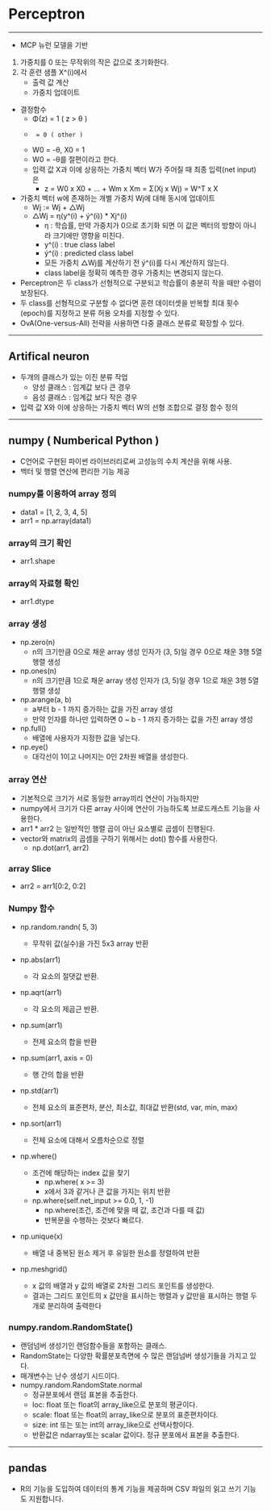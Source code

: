 # Perceptron
***
- MCP 뉴런 모델을 기반
1. 가중치를 0 또는 무작위의 작은 값으로 초기화한다.
2. 각 훈련 샘플 X^(i)에서
    + 출력 값 계산
    + 가중치 업데이트
- 결정함수    
    + Φ(z) = 1 ( z > θ )
    +      = 0 ( other )
    + W0 = -θ, X0 = 1
    + W0 = -θ를 절편이라고 한다.
    + 입력 값 X과 이에 상응하는 가중치 벡터 W가 주어질 때 최종 입력(net input)은
        * z = W0 x X0 + ... + Wm x Xm = Σ(Xj x Wj) = W^T x X
- 가중치 벡터 w에 존재하는 개별 가중치 Wj에 대해 동시에 업데이트
    + Wj := Wj + △Wj
    + △Wj = η(y^(i) + ý^(i)) * Xj^(i)
        * η : 학습률, 만약 가중치가 0으로 초기화 되면 이 값은 벡터의 방향이 아니라 크기에만 영향을 미친다.
        * y^(i) : true class label 
        * ý^(i) : predicted class label
        * 모든 가중치 △Wj를 계산하기 전 ý^(i)를 다시 계산하지 않는다.
        * class label을 정확히 예측한 경우 가중치는 변경되지 않는다.
- Perceptron은 두 class가 선형적으로 구분되고 학습률이 충분히 작을 때만 수렴이 보장된다.
- 두 class를 선형적으로 구분할 수 없다면 훈련 데이터셋을 반복할 최대 횟수(epoch)를 지정하고 분류 허용 오차를 지정할 수 있다.
- OvA(One-versus-All) 전략을 사용하면 다중 클래스 분류로 확장할 수 있다.

***
## Artifical neuron
- 두개의 클래스가 있는 이진 분류 작업
    + 양성 클래스 : 임계값 보다 큰 경우
    + 음성 클래스 : 임계값 보다 작은 경우
- 입력 값 X와 이에 상응하는 가중치 벡터 W의 선형 조합으로 결정 함수 정의



***
## numpy ( Numberical Python )
- C언어로 구현된 파이썬 라이브러리로써 고성능의 수치 계산을 위해 사용.
- 백터 및 행렬 연산에 편리한 기능 제공

### numpy를 이용하여 array 정의
- data1 = [1, 2, 3, 4, 5]
- arr1 = np.array(data1)

### array의 크기 확인
- arr1.shape

### array의 자료형 확인
- arr1.dtype

### array 생성
- np.zero(n) 
    + n의 크기만큼 0으로 채운 array 생성 인자가 (3, 5)일 경우 0으로 채운 3행 5열 행렬 생성 
- np.ones(n) 
    + n의 크기만큼 1으로 채운 array 생성 인자가 (3, 5)일 경우 1으로 채운 3행 5열 행렬 생성 
- np.arange(a, b)
    + a부터 b - 1 까지 증가하는 값을 가진 array 생성
    + 만약 인자를 하나만 입력하면 0 ~ b - 1 까지 증가하는 값을 가진 array 생성
- np.full()
    + 배열에 사용자가 지정한 값을 넣는다.
- np.eye()
    + 대각선이 1이고 나머지는 0인 2차원 배열을 생성한다.

### array 연산
- 기본적으로 크기가 서로 동일한 array끼리 연산이 가능하지만
- numpy에서 크기가 다른 array 사이에 연산이 가능하도록 브로드캐스트 기능을 사용한다.
- arr1 * arr2 는 일반적인 행렬 곱이 아닌 요소별로 곱셈이 진행된다.
- vector와 matrix의 곱셈을 구하기 위해서는 dot() 함수를 사용한다.
    + np.dot(arr1, arr2)

### array Slice
- arr2 = arr1[0:2, 0:2]

### Numpy 함수
- np.random.randn( 5, 3) 
    + 무작위 값(실수)을 가진 5x3 array 반환

- np.abs(arr1)
    + 각 요소의 절댓값 반환.

- np.aqrt(arr1)
    + 각 요소의 제곱근 반환.

- np.sum(arr1)
    + 전제 요소의 합을 반환

- np.sum(arr1, axis = 0)
    + 행 간의 합을 반환

- np.std(arr1)
    + 전체 요소의 표준편차, 분산, 최소값, 최대값 반환(std, var, min, max)

- np.sort(arr1)
    + 전체 요소에 대해서 오름차순으로 정렬

- np.where()
    + 조건에 해당하는 index 값을 찾기
        * np.where( x >= 3)
        * x에서 3과 같거나 큰 값을 가지는 위치 반환
    + np.where(self.net_input >= 0.0, 1, -1)
        * np.where(조건, 조건에 맞을 때 값, 조건과 다를 때 값)
        * 반복문을 수행하는 것보다 빠르다.
- np.unique(x) 
    + 배열 내 중복된 원소 제거 후 유일한 원소를 정렬하여 반환
- np.meshgrid()
    + x 값의 배열과 y 값의 배열로 2차원 그리드 포인트를 생성한다.
    + 결과는 그리드 포인트의 x 값만을 표시하는 행렬과 y 값만을 표시하는 행렬 두 개로 분리하여 출력한다

### numpy.random.RandomState()
-  랜덤넘버 생성기인 랜덤함수들을 포함하는 클래스.
-  RandomState는 다양한 확률분포측면에 수 많은 랜덤넘버 생성기들을 가지고 있다.
-  매개변수는 난수 생성기 시드이다.
-  numpy.random.RandomState.normal
    + 정규분포에서 랜덤 표본을 추출한다.
    + loc: float 또는 float의 array_like으로 분포의 평균이다.
    + scale: float 또는 float의 array_like으로 분포의 표준편차이다. 
    + size: int 또는 또는 int의 array_like으로 선택사항이다. 
    + 반환값은 ndarray또는 scalar 값이다. 정규 분포에서 표본을 추출한다.


***
## pandas
- R의 기능을 도입하여 데이터의 통계 기능을 제공하며 CSV 파일의 읽고 쓰기 기능도 지원합니다.